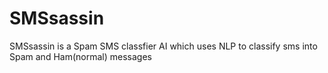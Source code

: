 # SMSsassin
SMSsassin is a Spam SMS classfier AI which uses NLP to classify sms into Spam and Ham(normal) messages

